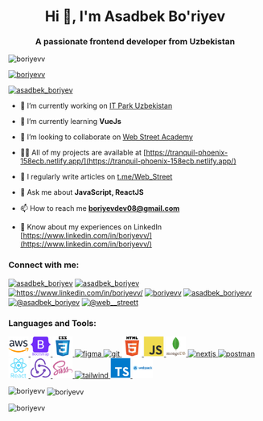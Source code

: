 <h1 align="center">Hi 👋, I'm Asadbek Bo'riyev</h1>
<h3 align="center">A passionate frontend developer from Uzbekistan</h3>

<p align="left"> <img src="https://komarev.com/ghpvc/?username=boriyevv&label=Profile%20views&color=0e75b6&style=flat" alt="boriyevv" /> </p>

<p align="left"> <a href="https://github.com/ryo-ma/github-profile-trophy"><img src="https://github-profile-trophy.vercel.app/?username=boriyevv" alt="boriyevv" /></a> </p>

<p align="left"> <a href="https://twitter.com/asadbek_boriyev" target="blank"><img src="https://img.shields.io/twitter/follow/asadbek_boriyev?logo=twitter&style=for-the-badge" alt="asadbek_boriyev" /></a> </p>

- 🔭 I’m currently working on [IT Park Uzbekistan](https://it-park.uz/)

- 🌱 I’m currently learning **VueJs**

- 👯 I’m looking to collaborate on [Web Street Academy](webstreet.uz)

- 👨‍💻 All of my projects are available at [https://tranquil-phoenix-158ecb.netlify.app/](https://tranquil-phoenix-158ecb.netlify.app/)

- 📝 I regularly write articles on [t.me/Web_Street](t.me/Web_Street)

- 💬 Ask me about **JavaScript, ReactJS**

- 📫 How to reach me **boriyevdev08@gmail.com**

- 📄 Know about my experiences on LinkedIn [https://www.linkedin.com/in/boriyevv/](https://www.linkedin.com/in/boriyevv/)

<h3 align="left">Connect with me:</h3>
<p align="left">
<a href="https://dev.to/asadbek_boriyev" target="blank"><img align="center" src="https://raw.githubusercontent.com/rahuldkjain/github-profile-readme-generator/master/src/images/icons/Social/devto.svg" alt="asadbek_boriyev" height="30" width="40" /></a>
<a href="https://twitter.com/asadbek_boriyev" target="blank"><img align="center" src="https://raw.githubusercontent.com/rahuldkjain/github-profile-readme-generator/master/src/images/icons/Social/twitter.svg" alt="asadbek_boriyev" height="30" width="40" /></a>
<a href="https://linkedin.com/in/https://www.linkedin.com/in/boriyevv/" target="blank"><img align="center" src="https://raw.githubusercontent.com/rahuldkjain/github-profile-readme-generator/master/src/images/icons/Social/linked-in-alt.svg" alt="https://www.linkedin.com/in/boriyevv/" height="30" width="40" /></a>
<a href="https://fb.com/boriyevv" target="blank"><img align="center" src="https://raw.githubusercontent.com/rahuldkjain/github-profile-readme-generator/master/src/images/icons/Social/facebook.svg" alt="boriyevv" height="30" width="40" /></a>
<a href="https://instagram.com/asadbek_boriyevv" target="blank"><img align="center" src="https://raw.githubusercontent.com/rahuldkjain/github-profile-readme-generator/master/src/images/icons/Social/instagram.svg" alt="asadbek_boriyevv" height="30" width="40" /></a>
<a href="https://medium.com/@asadbek_boriyev" target="blank"><img align="center" src="https://raw.githubusercontent.com/rahuldkjain/github-profile-readme-generator/master/src/images/icons/Social/medium.svg" alt="@asadbek_boriyev" height="30" width="40" /></a>
<a href="https://www.youtube.com/c/@web__streett" target="blank"><img align="center" src="https://raw.githubusercontent.com/rahuldkjain/github-profile-readme-generator/master/src/images/icons/Social/youtube.svg" alt="@web__streett" height="30" width="40" /></a>
</p>

<h3 align="left">Languages and Tools:</h3>
<p align="left"> <a href="https://aws.amazon.com" target="_blank" rel="noreferrer"> <img src="https://raw.githubusercontent.com/devicons/devicon/master/icons/amazonwebservices/amazonwebservices-original-wordmark.svg" alt="aws" width="40" height="40"/> </a> <a href="https://getbootstrap.com" target="_blank" rel="noreferrer"> <img src="https://raw.githubusercontent.com/devicons/devicon/master/icons/bootstrap/bootstrap-plain-wordmark.svg" alt="bootstrap" width="40" height="40"/> </a> <a href="https://www.w3schools.com/css/" target="_blank" rel="noreferrer"> <img src="https://raw.githubusercontent.com/devicons/devicon/master/icons/css3/css3-original-wordmark.svg" alt="css3" width="40" height="40"/> </a> <a href="https://www.figma.com/" target="_blank" rel="noreferrer"> <img src="https://www.vectorlogo.zone/logos/figma/figma-icon.svg" alt="figma" width="40" height="40"/> </a> <a href="https://git-scm.com/" target="_blank" rel="noreferrer"> <img src="https://www.vectorlogo.zone/logos/git-scm/git-scm-icon.svg" alt="git" width="40" height="40"/> </a> <a href="https://www.w3.org/html/" target="_blank" rel="noreferrer"> <img src="https://raw.githubusercontent.com/devicons/devicon/master/icons/html5/html5-original-wordmark.svg" alt="html5" width="40" height="40"/> </a> <a href="https://developer.mozilla.org/en-US/docs/Web/JavaScript" target="_blank" rel="noreferrer"> <img src="https://raw.githubusercontent.com/devicons/devicon/master/icons/javascript/javascript-original.svg" alt="javascript" width="40" height="40"/> </a> <a href="https://www.mongodb.com/" target="_blank" rel="noreferrer"> <img src="https://raw.githubusercontent.com/devicons/devicon/master/icons/mongodb/mongodb-original-wordmark.svg" alt="mongodb" width="40" height="40"/> </a> <a href="https://nextjs.org/" target="_blank" rel="noreferrer"> <img src="https://cdn.worldvectorlogo.com/logos/nextjs-2.svg" alt="nextjs" width="40" height="40"/> </a> <a href="https://postman.com" target="_blank" rel="noreferrer"> <img src="https://www.vectorlogo.zone/logos/getpostman/getpostman-icon.svg" alt="postman" width="40" height="40"/> </a> <a href="https://reactjs.org/" target="_blank" rel="noreferrer"> <img src="https://raw.githubusercontent.com/devicons/devicon/master/icons/react/react-original-wordmark.svg" alt="react" width="40" height="40"/> </a> <a href="https://redux.js.org" target="_blank" rel="noreferrer"> <img src="https://raw.githubusercontent.com/devicons/devicon/master/icons/redux/redux-original.svg" alt="redux" width="40" height="40"/> </a> <a href="https://sass-lang.com" target="_blank" rel="noreferrer"> <img src="https://raw.githubusercontent.com/devicons/devicon/master/icons/sass/sass-original.svg" alt="sass" width="40" height="40"/> </a> <a href="https://tailwindcss.com/" target="_blank" rel="noreferrer"> <img src="https://www.vectorlogo.zone/logos/tailwindcss/tailwindcss-icon.svg" alt="tailwind" width="40" height="40"/> </a> <a href="https://www.typescriptlang.org/" target="_blank" rel="noreferrer"> <img src="https://raw.githubusercontent.com/devicons/devicon/master/icons/typescript/typescript-original.svg" alt="typescript" width="40" height="40"/> </a> <a href="https://webpack.js.org" target="_blank" rel="noreferrer"> <img src="https://raw.githubusercontent.com/devicons/devicon/d00d0969292a6569d45b06d3f350f463a0107b0d/icons/webpack/webpack-original-wordmark.svg" alt="webpack" width="40" height="40"/> </a> </p>

<p><img align="left" src="https://github-readme-stats.vercel.app/api/top-langs?username=boriyevv&show_icons=true&locale=en&layout=compact" alt="boriyevv" /></p>

<p>&nbsp;<img align="center" src="https://github-readme-stats.vercel.app/api?username=boriyevv&show_icons=true&locale=en" alt="boriyevv" /></p>

<p><img align="center" src="https://github-readme-streak-stats.herokuapp.com/?user=boriyevv&" alt="boriyevv" /></p>
